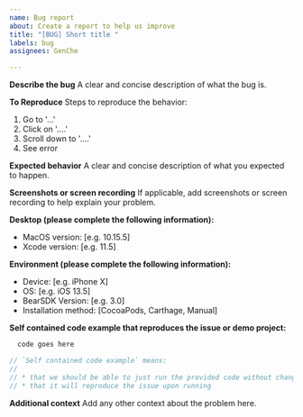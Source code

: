 ```yaml
---
name: Bug report
about: Create a report to help us improve
title: "[BUG] Short title "
labels: bug
assignees: GenChe

---
```


**Describe the bug**
A clear and concise description of what the bug is.

**To Reproduce**
Steps to reproduce the behavior:
1. Go to '...'
2. Click on '....'
3. Scroll down to '....'
4. See error

**Expected behavior**
A clear and concise description of what you expected to happen.

**Screenshots or screen recording**
If applicable, add screenshots or screen recording to help explain your problem.

**Desktop (please complete the following information):**
 - MacOS version: [e.g. 10.15.5]
 - Xcode version: [e.g. 11.5]

**Environment (please complete the following information):**
 - Device: [e.g. iPhone X]
 - OS: [e.g. iOS 13.5]
 - BearSDK Version: [e.g. 3.0]
 - Installation method: [CocoaPods, Carthage, Manual]

**Self contained code example that reproduces the issue or demo project:**

```swift
  code goes here

// `Self contained code example` means:
//
// * that we should be able to just run the provided code without changing it.
// * that it will reproduce the issue upon running
```

**Additional context**
Add any other context about the problem here.
